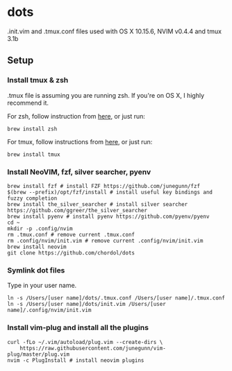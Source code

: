 # dots

.init.vim and .tmux.conf files used with OS X 10.15.6, NVIM v0.4.4 and tmux 3.1b

## Setup

### Install tmux & zsh

.tmux file is assuming you are running zsh. If you're on OS X, I highly recommend it.  

For zsh, follow instruction from [here](https://github.com/ohmyzsh/ohmyzsh/wiki/Installing-ZSH), or just run:
```
brew install zsh
```

For tmux, follow instructions from [here](https://linuxize.com/post/getting-started-with-tmux/), or just run:
```
brew install tmux
```

### Install NeoVIM, fzf, silver searcher, pyenv

```
brew install fzf # install FZF https://github.com/junegunn/fzf
$(brew --prefix)/opt/fzf/install # install useful key bindings and fuzzy completion
brew install the_silver_searcher # install silver searcher https://github.com/ggreer/the_silver_searcher
brew install pyenv # install pyenv https://github.com/pyenv/pyenv
cd ~
mkdir -p .config/nvim
rm .tmux.conf # remove current .tmux.conf
rm .config/nvim/init.vim # remove current .config/nvim/init.vim
brew install neovim
git clone https://github.com/chordol/dots
```
### Symlink dot files

Type in your user name.
```
ln -s /Users/[user name]/dots/.tmux.conf /Users/[user name]/.tmux.conf
ln -s /Users/[user name]/dots/init.vim /Users/[user name]/.config/nvim/init.vim
```

### Install vim-plug and install all the plugins

```
curl -fLo ~/.vim/autoload/plug.vim --create-dirs \
    https://raw.githubusercontent.com/junegunn/vim-plug/master/plug.vim
nvim -c PlugInstall # install neovim plugins
```

